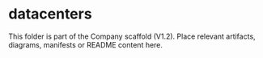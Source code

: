 # datacenters
This folder is part of the Company scaffold (V1.2).
Place relevant artifacts, diagrams, manifests or README content here.
